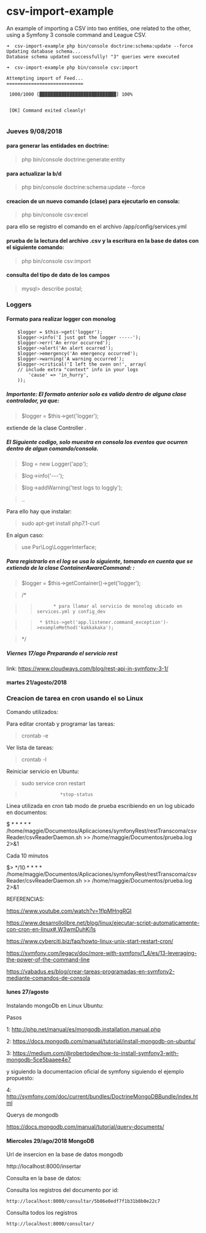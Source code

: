 csv-import-example
==================

An example of importing a CSV into two entities, one related to the other, using
a Symfony 3 console command and League CSV.

``` language-bash
➜  csv-import-example php bin/console doctrine:schema:update --force
Updating database schema...
Database schema updated successfully! "3" queries were executed

➜  csv-import-example php bin/console csv:import                      

Attempting import of Feed...
============================

 1000/1000 [▓▓▓▓▓▓▓▓▓▓▓▓▓▓▓▓▓▓▓▓▓▓▓▓▓▓▓▓] 100%

                                                                                                                        
 [OK] Command exited cleanly!                                                                                           
                                                                                                                        
```

### Jueves 9/08/2018

#### para generar las entidades en doctrine:

>php bin/console doctrine:generate:entity

#### para actualizar la b/d

>php bin/console doctrine:schema:update --force

#### creacion de un nuevo comando (clase) para ejecutarlo en consola:

>php bin/console csv:excel

para ello se registro el comando en el archivo /app/config/services.yml

#### prueba de la lectura del archivo .csv y la escritura en la base de datos con el siguiente comando:

>php bin/console csv:import

#### consulta del tipo de dato de los campos

> mysql> describe postal;

### Loggers

#### Formato para realizar logger con monolog

        $logger = $this->get('logger');
        $logger->info('I just got the logger -----');
        $logger->err('An error occurred');
        $logger->alert('An alert ocurred');
        $logger->emergency('An emergency occurred');
        $logger->warning('A warning occurred');
        $logger->critical('I left the oven on!', array(
        // include extra "context" info in your logs
            'cause' => 'in_hurry',
        ));
        
 
 
##### Importante: El formato anterior solo es valido dentro de alguna clase controlador, ya que:
 
 > $logger = $this->get('logger');
 
 extiende de la clase Controller .
 
##### El Siguiente codigo, solo muestra en consola los eventos que ocurren dentro de algun comando/consola.

> $log = new Logger('app');

> $log->info('---');

> $log->addWarning('test logs to loggly');

> ..

Para ello hay que instalar:

> sudo apt-get install php7.1-curl 

En algun caso:

> use Psr\Log\LoggerInterface;

##### Para registrarlo en el log se usa lo siguiente, tomando en cuenta que se extienda de la clase ContainerAwareCommand:                                                   :

> $logger = $this->getContainer()->get('logger');

> /*

>>  		 * para llamar al servicio de monolog ubicado en services.yml y config_dev

> >		 * $this->get('app.listener.command_exception')->exampleMethod('kakkakaka');

>  		 
>  */

##### Viernes 17/ago Preparando el servicio rest

link: https://www.cloudways.com/blog/rest-api-in-symfony-3-1/


 #### martes 21/agosto/2018
 
 ### Creacion de tarea en cron usando el so Linux
 
Comando utilizados:

Para editar crontab y programar las tareas:

>crontab -e  

Ver lista de tareas:

>crontab -l

Reiniciar servicio en Ubuntu:

> sudo service cron restart

>                   *stop-status

Linea utilizada en cron tab modo de prueba escribiendo en un log ubicado en documentos:

$ * * * * * /home/maggie/Documentos/Aplicaciones/symfonyRest/restTranscoma/csvReader/csvReaderDaemon.sh >> /home/maggie/Documentos/prueba.log 2>&1

Cada 10 minutos

$> */10 * * * * /home/maggie/Documentos/Aplicaciones/symfonyRest/restTranscoma/csvReader/csvReaderDaemon.sh >> /home/maggie/Documentos/prueba.log 2>&1

REFERENCIAS:
 
https://www.youtube.com/watch?v=1flpMHngRGI

https://www.desarrollolibre.net/blog/linux/ejecutar-script-automaticamente-con-cron-en-linux#.W3wmDuhKi1s

https://www.cyberciti.biz/faq/howto-linux-unix-start-restart-cron/

https://symfony.com/legacy/doc/more-with-symfony/1_4/es/13-leveraging-the-power-of-the-command-line

https://vabadus.es/blog/crear-tareas-programadas-en-symfony2-mediante-comandos-de-consola

#### lunes 27/agosto

Instalando mongoDb en Linux Ubuntu:

Pasos

1: http://php.net/manual/es/mongodb.installation.manual.php

2: https://docs.mongodb.com/manual/tutorial/install-mongodb-on-ubuntu/

3: https://medium.com/@robertodev/how-to-install-symfony3-with-mongodb-5ce5baaee4e7
 
y siguiendo la documentacion oficial de symfony siguiendo el ejemplo propuesto:

4: http://symfony.com/doc/current/bundles/DoctrineMongoDBBundle/index.html
 
Querys de mongodb

https://docs.mongodb.com/manual/tutorial/query-documents/

#### Miercoles 29/ago/2018  MongoDB

Url de insercion en la base de datos mongodb

http://localhost:8000/insertar

Consulta en la base de datos:

Consulta los registros del documento por id:

    http://localhost:8000/consultar/5b86e0edf7f1b31b8b0e22c7
  
Consulta todos los registros

    http://localhost:8000/consultar/